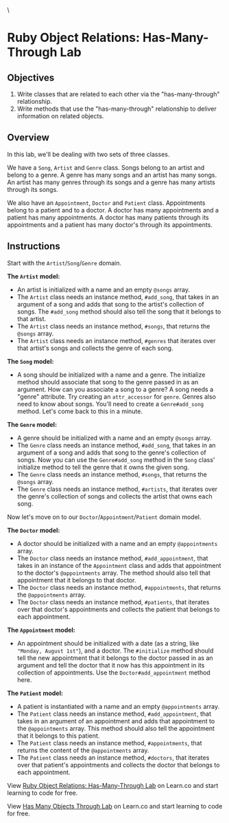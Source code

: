 \
# Ruby Object Relations: Has-Many-Through Lab

## Objectives

1. Write classes that are related to each other via the "has-many-through" relationship.
2. Write methods that use the "has-many-through" relationship to deliver information on related objects.

## Overview

In this lab, we'll be dealing with two sets of three classes.

We have a `Song`, `Artist` and `Genre` class. Songs belong to an artist and belong to a genre. A genre has many songs and an artist has many songs. An artist has many genres through its songs and a genre has many artists through its songs.

We also have an `Appointment`, `Doctor` and `Patient` class. Appointments belong to a patient and to a doctor. A doctor has many appointments and a patient has many appointments. A doctor has many patients through its appointments and a patient has many doctor's through its appointments.

## Instructions

Start with the `Artist`/`Song`/`Genre` domain.

**The `Artist` model:**

* An artist is initialized with a name and an empty `@songs` array.
* The `Artist` class needs an instance method, `#add_song`, that takes in an argument of a song and adds that song to the artist's collection of songs. The `#add_song` method should also tell the song that it belongs to that artist.
* The `Artist` class needs an instance method, `#songs`, that returns the `@songs` array.
* The `Artist` class needs an instance method, `#genres` that iterates over that artist's songs and collects the genre of each song.

**The `Song` model:**

* A song should be initialized with a name and a genre. The initialize method should associate that song to the genre passed in as an argument. How can you associate a song to a genre? A song needs a "genre" attribute. Try creating an `attr_accessor` for `genre`. Genres also need to know about songs. You'll need to create a `Genre#add_song` method. Let's come back to this in a minute.  


**The `Genre` model:**

* A genre should be initialized with a name and an empty `@songs` array.
* The `Genre` class needs an instance method, `#add_song`, that takes in an argument of a song and adds that song to the genre's collection of songs. Now you can use the `Genre#add_song` method in the `Song` class' initialize method to tell the genre that it owns the given song.
* The `Genre` class needs an instance method, `#songs`, that returns the `@songs` array.
* The `Genre` class needs an instance method, `#artists`, that iterates over the genre's collection of songs and collects the artist that owns each song.

Now let's move on to our `Doctor`/`Appointment`/`Patient` domain model.

**The `Doctor` model:**

* A doctor should be initialized with a name and an empty `@appointments` array.
* The `Doctor` class needs an instance method, `#add_appointment`, that takes in an instance of the `Appointment` class and adds that appointment to the doctor's `@appointments` array. The method should also tell that appointment that it belongs to that doctor.
* The `Doctor` class needs an instance method, `#appointments`, that returns the `@appointments` array.
* The `Doctor` class needs an instance method, `#patients`, that iterates over that doctor's appointments and collects the patient that belongs to each appointment.

**The `Appointment` model:**

* An appointment should be initialized with a date (as a string, like `"Monday, August 1st"`), and a doctor. The `#initialize` method should tell the new appointment that it belongs to the doctor passed in as an argument and tell the doctor that it now has this appointment in its collection of appointments. Use the `Doctor#add_appointment` method here.

**The `Patient` model:**

* A patient is instantiated with a name and an empty `@appointments` array.
* The `Patient` class needs an instance method, `#add_appointment`, that takes in an argument of an appointment and adds that appointment to the `@appointments` array. This method should also tell the appointment that it belongs to this patient.
* The `Patient` class needs an instance method, `#appointments`, that returns the content of the `@appointments` array.
* The `Patient` class needs an instance method, `#doctors`, that iterates over that patient's appointments and collects the doctor that belongs to each appointment. 

<p data-visibility='hidden'>View <a href='https://learn.co/lessons/ruby-objects-has-many-through-lab' title='Ruby Object Relations: Has-Many-Through Lab'>Ruby Object Relations: Has-Many-Through Lab</a> on Learn.co and start learning to code for free.</p>

<p class='util--hide'>View <a href='https://learn.co/lessons/ruby-objects-has-many-through-lab'>Has Many Objects Through Lab</a> on Learn.co and start learning to code for free.</p>
